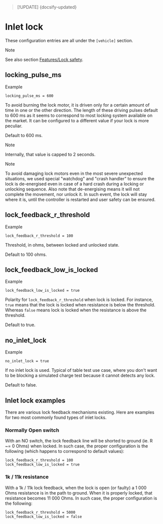 > [!UPDATE] {docsify-updated}
# Inlet lock

These configuration entries are all under the `[vehicle]` section.

> [!NOTE]
> See also section [Features/Lock safety](charge-controllers/evcc_safety_functions.md#Lock_safety).

## locking_pulse_ms

<figcaption>Example</figcaption>

    locking_pulse_ms = 600

To avoid burning the lock motor, it is driven only for a certain amount of time in one or the other
direction. The length of these driving pulses default to 600 ms as it seems to correspond to most
locking system available on the market. It can be configured to a different value if your lock is
more peculiar.

Default to 600 ms.

> [!NOTE]
> Internally, that value is capped to 2 seconds.

> [!NOTE]
> To avoid damaging lock motors even in the most severe unexpected situations, we used special
> "watchdog" and "crash handler" to ensure the lock is de-energised even in case of a hard crash
> during a locking or unlocking sequence. Also note that de-energising means it will not complete
> the movement, nor unlock it. In such event, the lock will stay where it is, until the controller is
> restarted and user safety can be ensured.

## lock_feedback_r_threshold

<figcaption>Example</figcaption>

    lock_feedback_r_threshold = 100

Threshold, in ohms, between locked and unlocked state.

Default to 100 ohms.

## lock_feedback_low_is_locked

<figcaption>Example</figcaption>

    lock_feedback_low_is_locked = true

Polarity for `lock_feedback_r_threshold` when lock is locked. For instance, `true` means that the
lock is locked when resistance is below the threshold. Whereas `false` means lock is locked when the
resistance is above the threshold.

Default to true.

## no_inlet_lock

<figcaption>Example</figcaption>

    no_inlet_lock = true

If no inlet lock is used. Typical of table test use case, where you don't want to be blocking a
simulated charge test because it cannot detects any lock.

Default to false.

## Inlet lock examples

There are various lock feedback mechanisms existing. Here are examples for two most commonly found
types of inlet locks.

### Normally Open switch

With an NO switch, the lock feedback line will be shorted to ground (ie. R ~= 0 Ohms) when locked.
In such case, the proper configuration is the following (which happens to correspond to default
values):

    lock_feedback_r_threshold = 100
    lock_feedback_low_is_locked = true

### 1k / 11k resistance

With a 1k / 11k lock feedback, when the lock is open (or faulty) a 1 000 Ohms resistance is in the
path to ground. When it is properly locked, that resistance becomes 11 000 Ohms. In such case, the
proper configuration is the following:

    lock_feedback_r_threshold = 5000
    lock_feedback_low_is_locked = false
